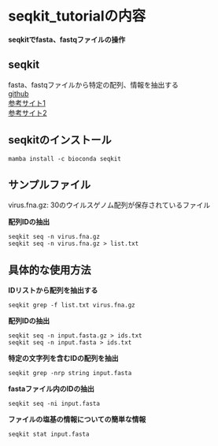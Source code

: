 # seqkit_tutorialの内容
**seqkitでfasta、fastqファイルの操作**  

## seqkit
fasta、fastqファイルから特定の配列、情報を抽出する   
[github](https://github.com/shenwei356/seqkit)   
[参考サイト1](https://kazumaxneo.hatenablog.com/entry/2017/08/08/235042)  
[参考サイト2](https://bioinfo-nanihitotsu.weebly.com/software/category/seqkit)  

## seqkitのインストール
```
mamba install -c bioconda seqkit
```

## サンプルファイル
virus.fna.gz: 30のウイルスゲノム配列が保存されているファイル  

**配列IDの抽出**
```
seqkit seq -n virus.fna.gz
seqkit seq -n virus.fna.gz > list.txt
```

## 具体的な使用方法
**IDリストから配列を抽出する**
```
seqkit grep -f list.txt virus.fna.gz
```

**配列IDの抽出**
```
seqkit seq -n input.fasta.gz > ids.txt
seqkit seq -n input.fasta > ids.txt
```

**特定の文字列を含むIDの配列を抽出**
```
seqkit grep -nrp string input.fasta
```

**fastaファイル内のIDの抽出**
```
seqkit seq -ni input.fasta
```

**ファイルの塩基の情報についての簡単な情報**
```
seqkit stat input.fasta
```
